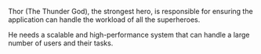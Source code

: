 Thor (The Thunder God), the strongest hero, is responsible for ensuring
the application can handle the workload of all the superheroes.

 He needs a
scalable and high-performance system that can handle a large number of users
and their tasks.